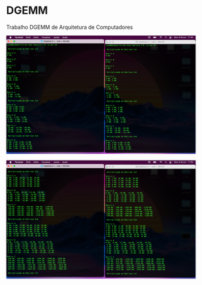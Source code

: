 # DGEMM
Trabalho DGEMM de Arquitetura de Computadores

![Comparação do Código do Capítulo 2 com 3](Comparacao2x3-1.png)

![Comparação do Código do Capítulo 2 com 3](Comparacao2x3-2.png)

